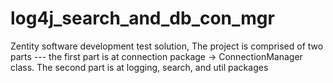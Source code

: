 # log4j_search_and_db_con_mgr
Zentity software development test solution, The project is comprised of two parts --- the first part is at connection package -> ConnectionManager class. The second part is at logging, search, and util packages
